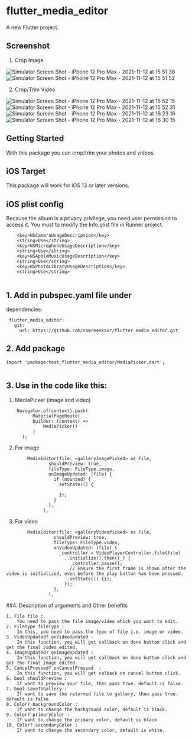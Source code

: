 # flutter_media_editor

A new Flutter project.

## Screenshot
1. Crop Image

![Simulator Screen Shot - iPhone 12 Pro Max - 2021-11-12 at 15 51 38](https://user-images.githubusercontent.com/82141553/141455112-ac81e705-2f5b-43c1-a2f2-7a0b5dddb8dc.png) ![Simulator Screen Shot - iPhone 12 Pro Max - 2021-11-12 at 15 51 52](https://user-images.githubusercontent.com/82141553/141455125-4a5cbe88-d41e-4e78-a277-ff42220c69d9.png)

2. Crop/Trim Video

![Simulator Screen Shot - iPhone 12 Pro Max - 2021-11-12 at 15 52 15](https://user-images.githubusercontent.com/82141553/141455152-ec5c3fe3-f1fb-4728-ae05-463fbb764ee7.png) ![Simulator Screen Shot - iPhone 12 Pro Max - 2021-11-12 at 15 52 31](https://user-images.githubusercontent.com/82141553/141457050-463f8ea2-607c-479f-8b8d-f08b4c2d3b1d.png) ![Simulator Screen Shot - iPhone 12 Pro Max - 2021-11-12 at 16 23 16](https://user-images.githubusercontent.com/82141553/141457086-17b0c408-7904-4eb6-9af5-165010eb6631.png) ![Simulator Screen Shot - iPhone 12 Pro Max - 2021-11-12 at 16 30 15](https://user-images.githubusercontent.com/82141553/141457128-9723cc85-6d65-4df9-a25f-172aecda5e8e.png)


## Getting Started

With this package you can crop/trim your photos and videos.

## iOS Target

This package will work for iOS 13 or later versions.

## iOS plist config

Because the album is a privacy privilege, you need user permission to access it. You must to modify the Info.plist file in Runner project.

``` 
    <key>NSCameraUsageDescription</key>
    <string>Use</string>
    <key>NSMicrophoneUsageDescription</key>
    <string>Use</string>
    <key>NSAppleMusicUsageDescription</key>
    <string>Use</string>
    <key>NSPhotoLibraryUsageDescription</key>
    <string>Use</string>
    
``` 

## 1.  Add in pubspec.yaml file under

dependencies:
``` 
 flutter_media_editor:  
   git:  
     url: https://github.com/samreenkaur/flutter_media_editor.git
``` 

## 2. Add package

``` 
import 'package:test_flutter_media_editor/MediaPicker.dart';


``` 


## 3.  Use in the code like this:

1. MediaPicker (image and video)
``` 
    Navigator.of(context).push(
          MaterialPageRoute(
          builder: (context) =>
              MediaPicker()
          )
      );
``` 

2. For image

``` 
        MediaEditor(file: <galleryImagePicked> as File,
                shouldPreview: true,
                fileType: FileType.image,
                onImageUpdated: (file) {
                  if (mounted) {
                    setState(() {

                    });
                  }
                },
              ),

``` 
3. For video

``` 
        MediaEditor(file: <galleryVideoPicked> as File,
                  shouldPreview: true,
                  fileType: FileType.video,
                  onVideoUpdated: (file) {
                    _controller = VideoPlayerController.file(file)
                      ..initialize().then((_) {
                        _controller.pause();
                        // Ensure the first frame is shown after the video is initialized, even before the play button has been pressed.
                        setState(() {});
                      });
                  },
                ),

``` 

##4. Description of arguments and Other benefits

``` 
1. File file :
    You need to pass the file image/video which you want to edit.
2. FileType fileType :
    In this, you need to pass the type of file i.e. image or video.
3. VideoUpdated? onVideoUpdated :
    In this function, you will get callback on done button click and get the final video edited.
4. ImageUpdated? onImageUpdated :
    In this function, you will get callback on done button click and get the final image edited.
5. CancelPressed? onCancelPressed  :
    In this function, you will get calback on cancel button click. 
6. bool shouldPreview :
    If want to preview your file, then pass true. default is false.
7. bool saveToGallery :
    If want to save the returned file to gallery, then pass true. default is false.
8. Color? backgroundColor :
    If want to change the background color, default is black.
9. Color? primaryColor :
    If want to change the primary color, default is black.
10. Color? secondaryColor :
    If want to change the secondary color, default is white.
``` 
